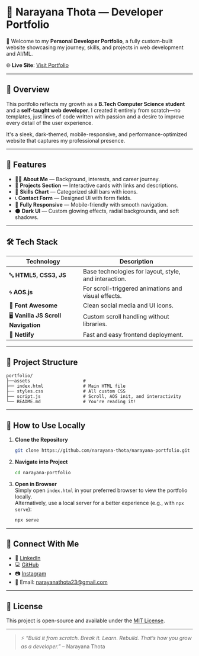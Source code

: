 # 🚀 Narayana Thota — Developer Portfolio

🎉 Welcome to my **Personal Developer Portfolio**, a fully custom-built website showcasing my journey, skills, and projects in web development and AI/ML.

🌐 **Live Site**: [Visit Portfolio](https://thotanarayana.netlify.app/)

---

## 📌 Overview

This portfolio reflects my growth as a **B.Tech Computer Science student** and a **self-taught web developer**. I created it entirely from scratch—no templates, just lines of code written with passion and a desire to improve every detail of the user experience.

It's a sleek, dark-themed, mobile-responsive, and performance-optimized website that captures my professional presence.

---

## 🎯 Features

- 🧑‍💻 **About Me** — Background, interests, and career journey.
- 🚀 **Projects Section** — Interactive cards with links and descriptions.
- 🧠 **Skills Chart** — Categorized skill bars with icons.
- 📞 **Contact Form** — Designed UI with form fields.
- 📱 **Fully Responsive** — Mobile-friendly with smooth navigation.
- 🌑 **Dark UI** — Custom glowing effects, radial backgrounds, and soft shadows.

---

## 🛠️ Tech Stack

| Technology                 | Description                                      |
|----------------------------|--------------------------------------------------|
| 🔤 **HTML5, CSS3, JS**     | Base technologies for layout, style, and interaction. |
| 🌀 **AOS.js**              | For scroll-triggered animations and visual effects. |
| 🎨 **Font Awesome**        | Clean social media and UI icons.                |
| 🖥 **Vanilla JS Scroll Navigation** | Custom scroll handling without libraries. |
| 🚀 **Netlify**             | Fast and easy frontend deployment.             |

---

## 📁 Project Structure

```
portfolio/
├──assets                    #
├── index.html               # Main HTML file
├── styles.css               # All custom CSS
├── script.js                # Scroll, AOS init, and interactivity
└── README.md                # You're reading it!
```

---

## 🚀 How to Use Locally

1. **Clone the Repository**  
   ```bash
   git clone https://github.com/narayana-thota/narayana-portfolio.git
   ```

2. **Navigate into Project**  
   ```bash
   cd narayana-portfolio
   ```

3. **Open in Browser**  
   Simply open `index.html` in your preferred browser to view the portfolio locally.  
   Alternatively, use a local server for a better experience (e.g., with `npx serve`):
   ```bash
   npx serve
   ```

---

## 🔗 Connect With Me

- 🔗 [LinkedIn](https://www.linkedin.com/in/narayana-thota-15a15a26a?lipi=urn%3Ali%3Apage%3Ad_flagship3_profile_view_base_contact_details%3BJHdzF58vShiBXaZRin9i9Q%3D%3D)
- 💻 [GitHub](https://github.com/narayana-thota)
- 📷 [Instagram](https://www.instagram.com/narayana_ane_nenu/)
- 📧 Email: [narayanathota23@gmail.com](mailto:narayananthota23@gmail.com)

---

## 📄 License

This project is open-source and available under the [MIT License](LICENSE).

---

> ⚡ *“Build it from scratch. Break it. Learn. Rebuild. That’s how you grow as a developer.”* – Narayana Thota


